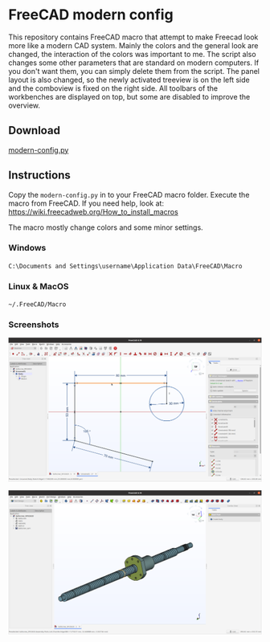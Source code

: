 # FreeCAD modern config
This repository contains FreeCAD macro that attempt to make Freecad look more like a modern CAD system.
Mainly the colors and the general look are changed, the interaction of the colors was important to me. The script also changes some other parameters that are standard on modern computers. If you don't want them, you can simply delete them from the script.
The panel layout is also changed, so the newly activated treeview is on the left side and the comboview is fixed on the right side. All toolbars of the workbenches are displayed on top, but some are disabled to improve the overview.

## Download

[modern-config.py](https://raw.githubusercontent.com/dulouie/FreeCAD-modern-config/master/modern-config.py)

## Instructions
Copy the `modern-config.py` in to your FreeCAD macro folder.
Execute the macro from FreeCAD. If you need help, look at: https://wiki.freecadweb.org/How_to_install_macros

The macro mostly change colors and some minor settings.

### Windows
`C:\Documents and Settings\username\Application Data\FreeCAD\Macro`

### Linux & MacOS
`~/.FreeCAD/Macro` 

### Screenshots

![freecad-modern.png](/pictures/modern-config-1.png)

![freecad-modern.png](/pictures/modern-config-2.png)
